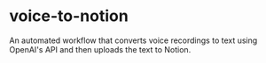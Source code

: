 # voice-to-notion
An automated workflow that converts voice recordings to text using OpenAI's API and then uploads the text to Notion.
